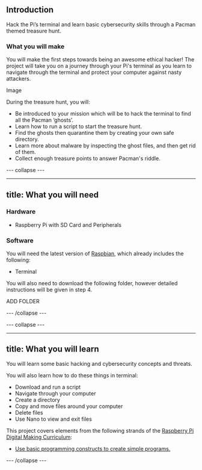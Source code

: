 ## Introduction

Hack the Pi’s terminal and learn basic cybersecurity skills through a Pacman themed treasure hunt.

### What you will make

You will make the first steps towards being an awesome ethical hacker! The project will take you on a journey through your Pi's terminal as you learn to navigate through the terminal and protect your computer against nasty attackers.

Image

During the treasure hunt, you will:
+ Be introduced to your mission which will be to hack the terminal to find all the Pacman ‘ghosts’.
+ Learn how to run a script to start the treasure hunt.
+ Find the ghosts then quarantine them by creating your own safe directory.
+ Learn more about malware by inspecting the ghost files, and then get rid of them.
+ Collect enough treasure points to answer Pacman's riddle.

--- collapse ---

---
title: What you will need
---

### Hardware

+ Raspberry Pi with SD Card and Peripherals

### Software

You will need the latest version of [Raspbian](https://www.raspberrypi.org/downloads/), which already includes the following:

+ Terminal

You will also need to download the following folder, however detailed instructions will be given in step 4.

ADD FOLDER

--- /collapse ---

--- collapse ---

---
title: What you will learn
---

You will learn some basic hacking and cybersecurity concepts and threats.

You will also learn how to do these things in terminal:
+ Download and run a script
+ Navigate through your computer
+ Create a directory
+ Copy and move files around your computer
+ Delete files
+ Use Nano to view and exit files

This project covers elements from the following strands of the [Raspberry Pi Digital Making Curriculum](https://www.raspberrypi.org/curriculum/):

- [Use basic programming constructs to create simple programs.](https://www.raspberrypi.org/curriculum/programming/creator/)

--- /collapse ---
